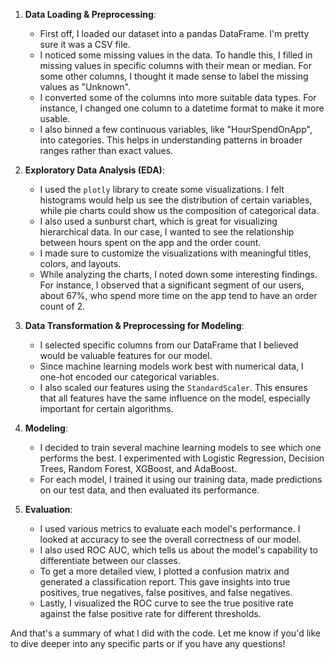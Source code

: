 1. **Data Loading & Preprocessing**:
   - First off, I loaded our dataset into a pandas DataFrame. I'm pretty sure it was a CSV file.
   - I noticed some missing values in the data. To handle this, I filled in missing values in specific columns with their mean or median. For some other columns, I thought it made sense to label the missing values as "Unknown".
   - I converted some of the columns into more suitable data types. For instance, I changed one column to a datetime format to make it more usable.
   - I also binned a few continuous variables, like "HourSpendOnApp", into categories. This helps in understanding patterns in broader ranges rather than exact values.

2. **Exploratory Data Analysis (EDA)**:
   - I used the `plotly` library to create some visualizations. I felt histograms would help us see the distribution of certain variables, while pie charts could show us the composition of categorical data.
   - I also used a sunburst chart, which is great for visualizing hierarchical data. In our case, I wanted to see the relationship between hours spent on the app and the order count.
   - I made sure to customize the visualizations with meaningful titles, colors, and layouts.
   - While analyzing the charts, I noted down some interesting findings. For instance, I observed that a significant segment of our users, about 67%, who spend more time on the app tend to have an order count of 2.

3. **Data Transformation & Preprocessing for Modeling**:
   - I selected specific columns from our DataFrame that I believed would be valuable features for our model.
   - Since machine learning models work best with numerical data, I one-hot encoded our categorical variables.
   - I also scaled our features using the `StandardScaler`. This ensures that all features have the same influence on the model, especially important for certain algorithms.

4. **Modeling**:
   - I decided to train several machine learning models to see which one performs the best. I experimented with Logistic Regression, Decision Trees, Random Forest, XGBoost, and AdaBoost.
   - For each model, I trained it using our training data, made predictions on our test data, and then evaluated its performance.

5. **Evaluation**:
   - I used various metrics to evaluate each model's performance. I looked at accuracy to see the overall correctness of our model.
   - I also used ROC AUC, which tells us about the model's capability to differentiate between our classes.
   - To get a more detailed view, I plotted a confusion matrix and generated a classification report. This gave insights into true positives, true negatives, false positives, and false negatives.
   - Lastly, I visualized the ROC curve to see the true positive rate against the false positive rate for different thresholds.

And that's a summary of what I did with the code. Let me know if you'd like to dive deeper into any specific parts or if you have any questions!
